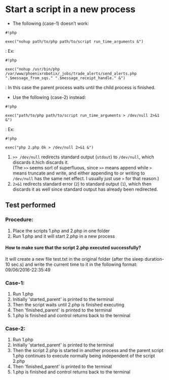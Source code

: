 # Start a script in a new process

- The following (case-1) doesn’t work:

```
#!php

exec("nohup path/to/php path/to/script run_time_arguments &")
```
: Ex:

```
#!php

exec("nohup /usr/bin/php /var/www/phoenixrobotix/_jobs/trade_alerts/send_alerts.php ".$message_from_sqs." ".$message_receipt_handle." &")
```
: In this case the parent process waits until the child process is finished.

- Use the following (case-2) instead:

```
#!php

exec("path/to/php path/to/script run_time_arguments > /dev/null 2>&1 &")
```
: Ex:

```
#!php

exec("php 2.php Ok > /dev/null 2>&1 &")
```
1. ```>> /dev/null``` redirects standard output (```stdout```) to ```/dev/null```, which discards it.hich discards it.  
(The ```>>``` seems sort of superfluous, since ```>>``` means append while ```>``` means truncate and write, and either appending to or writing to ```/dev/null``` has the same net effect. I usually just use ```>``` for that reason.)
2. ```2>&1``` redirects standard error (```2```) to standard output (```1```), which then discards it as well since standard output has already been redirected.

## Test performed

### Procedure:
1. Place the scripts 1.php and 2.php in one folder
2. Run 1.php and it will start 2.php in a new process

#### How to make sure that the script 2.php executed successfully?
It will create a new file test.txt in the original folder (after the sleep duration-10 sec.s) and write the current time to it in the following format: 09/06/2016-22:35:49

### Case-1:
1. Run 1.php
2. Initially 'started_parent' is printed to the terminal
3. Then the script waits until 2.php is finished executing
4. Then 'finished_parent' is printed to the terminal
5. 1.php is finished and control returns back to the terminal

### Case-2:
1. Run 1.php
2. Initially 'started_parent' is printed to the terminal
3. Then the script 2.php is started in another process and the parent script 1.php continues to execute normally being independent of the script 2.php
4. Then 'finished_parent' is printed to the terminal
5. 1.php is finished and control returns back to the terminal
